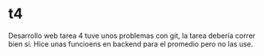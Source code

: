 # t4
Desarrollo web tarea 4
tuve unos problemas con git, la tarea debería correr bien si. Hice unas funcioens en backend para el promedio pero no las use. 